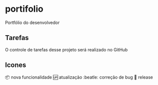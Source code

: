 # portifolio
Portfólio do desenvolvedor

## Tarefas

O controle de tarefas desse projeto será realizado no GitHub

## Icones
:package: nova funcionalidade
:up: atualização
:beatle: correção de bug
:checkered_flag: release
